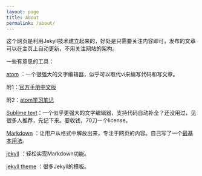 ```yaml
---
layout: page
title: About
permalink: /about/
---
```


这个网页是利用Jekyll技术建立起来的，好处是只需要关注内容即可，发布的文章可以在主页上自动更新，不用关注网站的架构。

一些有意思的工具：

[atom](https://atom.io) ：一个很强大的文字编辑器，似乎可以取代vi来编写代码和写文章。

附1：[官方手册中文版](https://atom-china.org/t/guan-fang-shou-ce-atom-ji-chu-shi-yong/62)

附2：[atom学习笔记](../..//blog/2016/02/22/post.html)

[Sublime text](https://www.sublimetext.com)：一个似乎更强大的文字编辑器，支持代码自动补全？还没用过，见很多人推荐，先记下来。要收钱，70刀一个license。

[Markdown](http://daringfireball.net/projects/markdown/) ：让用户从格式中解放出来，专注于网页的内容。自己写了一个[最基本用法](../..//blog/2016/02/20/post.html)。

[jekyll](http://jekyllrb.com/) ：轻松实现Markdown功能。

[jekyll theme](http://jekyllthemes.org/) ：很多Jekyll的模板。
